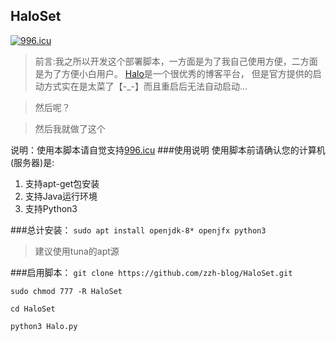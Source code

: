 **HaloSet**
---
[![996.icu](https://img.shields.io/badge/link-996.icu-red.svg)](https://996.icu)
>前言:我之所以开发这个部署脚本，一方面是为了我自己使用方便，二方面是为了方便小白用户。
[Halo](https://github.com/halo-dev/halo)是一个很优秀的博客平台，
但是官方提供的启动方式实在是太菜了【-_-】而且重启后无法自动启动...

>然后呢？

>然后我就做了这个

说明：使用本脚本请自觉支持[996.icu](https://996.icu)
###使用说明
使用脚本前请确认您的计算机(服务器)是:
1. 支持apt-get包安装
2. 支持Java运行环境
3. 支持Python3

###总计安装：
`sudo apt install openjdk-8* openjfx python3`
>建议使用tuna的apt源

###启用脚本：
`git clone https://github.com/zzh-blog/HaloSet.git`

`sudo chmod 777 -R HaloSet`

`cd HaloSet`

`python3 Halo.py`